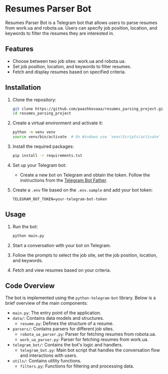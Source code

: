 # Resumes Parser Bot

Resumes Parser Bot is a Telegram bot that allows users to parse resumes from work.ua and robota.ua. Users can specify job position, location, and keywords to filter the resumes they are interested in.

## Features

- Choose between two job sites: work.ua and robota.ua.
- Set job position, location, and keywords to filter resumes.
- Fetch and display resumes based on specified criteria.

## Installation

1. Clone the repository:

    ```bash
    git clone https://github.com/paashkovaaa/resumes_parsing_project.git
    cd resumes_parsing_project
    ```

2. Create a virtual environment and activate it:

    ```bash
    python -m venv venv
    source venv/bin/activate  # On Windows use `venv\Scripts\activate`
    ```

3. Install the required packages:

    ```bash
    pip install -r requirements.txt
    ```

4. Set up your Telegram bot:

    - Create a new bot on Telegram and obtain the token. Follow the instructions from the [Telegram Bot Father](https://core.telegram.org/bots#3-how-do-i-create-a-bot).

5. Create a `.env` file based on the `.env.sample` and add your bot token:

    ```env
    TELEGRAM_BOT_TOKEN=your-telegram-bot-token
    ```

## Usage

1. Run the bot:

    ```bash
    python main.py
    ```

2. Start a conversation with your bot on Telegram.

3. Follow the prompts to select the job site, set the job position, location, and keywords.

4. Fetch and view resumes based on your criteria.

## Code Overview

The bot is implemented using the `python-telegram-bot` library. Below is a brief overview of the main components:

- `main.py`: The entry point of the application.
- `data/`: Contains data models and structures.
  - `resume.py`: Defines the structure of a resume.
- `parsers/`: Contains parsers for different job sites.
  - `robota_ua_parser.py`: Parser for fetching resumes from robota.ua.
  - `work_ua_parser.py`: Parser for fetching resumes from work.ua.
- `telegram_bot/`: Contains the bot's logic and handlers.
  - `telegram_bot.py`: Main bot script that handles the conversation flow and interactions with users.
- `utils/`: Contains utility functions.
  - `filters.py`: Functions for filtering and processing data.
